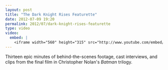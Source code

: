 ```yaml
---
layout: post
title: "The Dark Knight Rises Featurette"
date: 2012-07-09 19:20
permalink: 2012/07/dark-knight-rises-featurette
type: video
video: 
  embed: |
    <iframe width="560" height="315" src="http://www.youtube.com/embed/9UuUxqfAOUM" frameborder="0" allowfullscreen></iframe>
---
```


Thirteen epic minutes of behind-the-scenes footage, cast interviews, and clips from the final film in Christopher Nolan's _Batman_ trilogy.